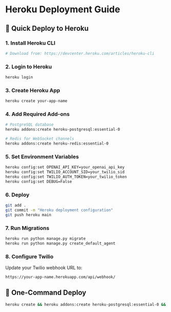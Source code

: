# Heroku Deployment Guide

## 🚀 Quick Deploy to Heroku

### 1. Install Heroku CLI
```bash
# Download from: https://devcenter.heroku.com/articles/heroku-cli
```

### 2. Login to Heroku
```bash
heroku login
```

### 3. Create Heroku App
```bash
heroku create your-app-name
```

### 4. Add Required Add-ons
```bash
# PostgreSQL database
heroku addons:create heroku-postgresql:essential-0

# Redis for WebSocket channels
heroku addons:create heroku-redis:essential-0
```

### 5. Set Environment Variables
```bash
heroku config:set OPENAI_API_KEY=your_openai_api_key
heroku config:set TWILIO_ACCOUNT_SID=your_twilio_sid
heroku config:set TWILIO_AUTH_TOKEN=your_twilio_token
heroku config:set DEBUG=False
```

### 6. Deploy
```bash
git add .
git commit -m "Heroku deployment configuration"
git push heroku main
```

### 7. Run Migrations
```bash
heroku run python manage.py migrate
heroku run python manage.py create_default_agent
```

### 8. Configure Twilio
Update your Twilio webhook URL to:
```
https://your-app-name.herokuapp.com/api/webhook/
```

## 🔧 One-Command Deploy
```bash
heroku create && heroku addons:create heroku-postgresql:essential-0 && heroku addons:create heroku-redis:essential-0 && git push heroku main && heroku run python manage.py migrate && heroku run python manage.py create_default_agent
```
